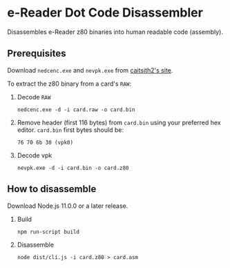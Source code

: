# e-Reader Dot Code Disassembler

Disassembles e-Reader z80 binaries into human readable code (assembly).

## Prerequisites

Download `nedcenc.exe` and `nevpk.exe` from [caitsith2's site](https://www.caitsith2.com/ereader/devtools.htm).

To extract the z80 binary from a card's `RAW`:

1. Decode `RAW`
    ```
    nedcenc.exe -d -i card.raw -o card.bin
    ```
1. Remove header (first 116 bytes) from `card.bin` using your preferred hex editor. `card.bin` first bytes should be:
   ```
   76 70 6b 30 (vpk0)
   ```
1. Decode vpk
   ```
   nevpk.exe -d -i card.bin -o card.z80
   ```

## How to disassemble

Download Node.js 11.0.0 or a later release.

1. Build
   ```
   npm run-script build
   ```
1. Disassemble 
   ```
   node dist/cli.js -i card.z80 > card.asm
   ```